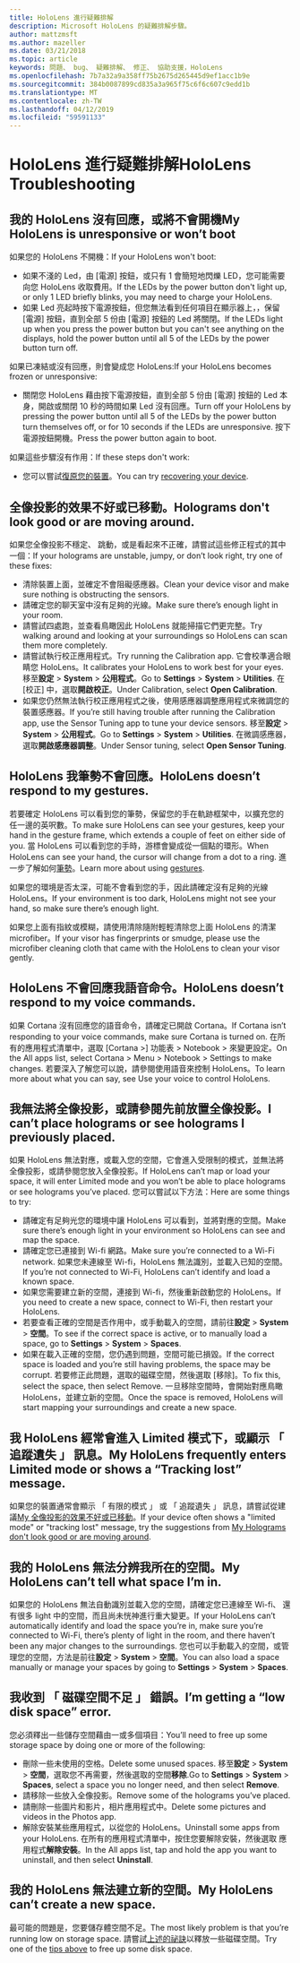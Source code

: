 ```yaml
---
title: HoloLens 進行疑難排解
description: Microsoft HoloLens 的疑難排解步驟。
author: mattzmsft
ms.author: mazeller
ms.date: 03/21/2018
ms.topic: article
keywords: 問題、 bug、 疑難排解、 修正、 協助支援，HoloLens
ms.openlocfilehash: 7b7a32a9a358ff75b2675d265445d9ef1acc1b9e
ms.sourcegitcommit: 384b0087899cd835a3a965f75c6f6c607c9edd1b
ms.translationtype: MT
ms.contentlocale: zh-TW
ms.lasthandoff: 04/12/2019
ms.locfileid: "59591133"
---
```

# <a name="hololens-troubleshooting"></a><span data-ttu-id="e6b90-104">HoloLens 進行疑難排解</span><span class="sxs-lookup"><span data-stu-id="e6b90-104">HoloLens Troubleshooting</span></span>

## <a name="my-hololens-is-unresponsive-or-wont-boot"></a><span data-ttu-id="e6b90-105">我的 HoloLens 沒有回應，或將不會開機</span><span class="sxs-lookup"><span data-stu-id="e6b90-105">My HoloLens is unresponsive or won’t boot</span></span>

<span data-ttu-id="e6b90-106">如果您的 HoloLens 不開機：</span><span class="sxs-lookup"><span data-stu-id="e6b90-106">If your HoloLens won't boot:</span></span>
* <span data-ttu-id="e6b90-107">如果不淺的 Led，由 [電源] 按鈕，或只有 1 會簡短地閃爍 LED，您可能需要向您 HoloLens 收取費用。</span><span class="sxs-lookup"><span data-stu-id="e6b90-107">If the LEDs by the power button don't light up, or only 1 LED briefly blinks, you may need to charge your HoloLens.</span></span>
* <span data-ttu-id="e6b90-108">如果 Led 亮起時按下電源按鈕，但您無法看到任何項目在顯示器上，，保留 [電源] 按鈕，直到全部 5 份由 [電源] 按鈕的 Led 將關閉。</span><span class="sxs-lookup"><span data-stu-id="e6b90-108">If the LEDs light up when you press the power button but you can't see anything on the displays, hold the power button until all 5 of the LEDs by the power button turn off.</span></span>

<span data-ttu-id="e6b90-109">如果已凍結或沒有回應，則會變成您 HoloLens:</span><span class="sxs-lookup"><span data-stu-id="e6b90-109">If your HoloLens becomes frozen or unresponsive:</span></span>
* <span data-ttu-id="e6b90-110">關閉您 HoloLens 藉由按下電源按鈕，直到全部 5 份由 [電源] 按鈕的 Led 本身，開啟或關閉 10 秒的時間如果 Led 沒有回應。</span><span class="sxs-lookup"><span data-stu-id="e6b90-110">Turn off your HoloLens by pressing the power button until all 5 of the LEDs by the power button turn themselves off, or for 10 seconds if the LEDs are unresponsive.</span></span> <span data-ttu-id="e6b90-111">按下電源按鈕開機。</span><span class="sxs-lookup"><span data-stu-id="e6b90-111">Press the power button again to boot.</span></span>

<span data-ttu-id="e6b90-112">如果這些步驟沒有作用：</span><span class="sxs-lookup"><span data-stu-id="e6b90-112">If these steps don't work:</span></span>
* <span data-ttu-id="e6b90-113">您可以嘗試[復原您的裝置](reset-or-recover-your-hololens.md)。</span><span class="sxs-lookup"><span data-stu-id="e6b90-113">You can try [recovering your device](reset-or-recover-your-hololens.md).</span></span>

## <a name="holograms-dont-look-good-or-are-moving-around"></a><span data-ttu-id="e6b90-114">全像投影的效果不好或已移動。</span><span class="sxs-lookup"><span data-stu-id="e6b90-114">Holograms don't look good or are moving around.</span></span>

<span data-ttu-id="e6b90-115">如果您全像投影不穩定、 跳動，或是看起來不正確，請嘗試這些修正程式的其中一個：</span><span class="sxs-lookup"><span data-stu-id="e6b90-115">If your holograms are unstable, jumpy, or don’t look right, try one of these fixes:</span></span>
* <span data-ttu-id="e6b90-116">清除裝置上面，並確定不會阻礙感應器。</span><span class="sxs-lookup"><span data-stu-id="e6b90-116">Clean your device visor and make sure nothing is obstructing the sensors.</span></span>
* <span data-ttu-id="e6b90-117">請確定您的聊天室中沒有足夠的光線。</span><span class="sxs-lookup"><span data-stu-id="e6b90-117">Make sure there’s enough light in your room.</span></span>
* <span data-ttu-id="e6b90-118">請嘗試四處跑，並查看鳥瞰因此 HoloLens 就能掃描它們更完整。</span><span class="sxs-lookup"><span data-stu-id="e6b90-118">Try walking around and looking at your surroundings so HoloLens can scan them more completely.</span></span>
* <span data-ttu-id="e6b90-119">請嘗試執行校正應用程式。</span><span class="sxs-lookup"><span data-stu-id="e6b90-119">Try running the Calibration app.</span></span> <span data-ttu-id="e6b90-120">它會校準適合眼睛您 HoloLens。</span><span class="sxs-lookup"><span data-stu-id="e6b90-120">It calibrates your HoloLens to work best for your eyes.</span></span> <span data-ttu-id="e6b90-121">移至**設定** > **System** > **公用程式**。</span><span class="sxs-lookup"><span data-stu-id="e6b90-121">Go to **Settings** > **System** > **Utilities**.</span></span> <span data-ttu-id="e6b90-122">在 [校正] 中，選取**開啟校正**。</span><span class="sxs-lookup"><span data-stu-id="e6b90-122">Under Calibration, select **Open Calibration**.</span></span>
* <span data-ttu-id="e6b90-123">如果您仍然無法執行校正應用程式之後，使用感應器調整應用程式來微調您的裝置感應器。</span><span class="sxs-lookup"><span data-stu-id="e6b90-123">If you’re still having trouble after running the Calibration app, use the Sensor Tuning app to tune your device sensors.</span></span> <span data-ttu-id="e6b90-124">移至**設定** > **System** > **公用程式**。</span><span class="sxs-lookup"><span data-stu-id="e6b90-124">Go to **Settings** > **System** > **Utilities**.</span></span> <span data-ttu-id="e6b90-125">在微調感應器，選取**開啟感應器調整**。</span><span class="sxs-lookup"><span data-stu-id="e6b90-125">Under Sensor tuning, select **Open Sensor Tuning**.</span></span>

## <a name="hololens-doesnt-respond-to-my-gestures"></a><span data-ttu-id="e6b90-126">HoloLens 我筆勢不會回應。</span><span class="sxs-lookup"><span data-stu-id="e6b90-126">HoloLens doesn’t respond to my gestures.</span></span>

<span data-ttu-id="e6b90-127">若要確定 HoloLens 可以看到您的筆勢，保留您的手在軌跡框架中，以擴充您的任一邊的英呎數。</span><span class="sxs-lookup"><span data-stu-id="e6b90-127">To make sure HoloLens can see your gestures, keep your hand in the gesture frame, which extends a couple of feet on either side of you.</span></span> <span data-ttu-id="e6b90-128">當 HoloLens 可以看到您的手時，游標會變成從一個點的環形。</span><span class="sxs-lookup"><span data-stu-id="e6b90-128">When HoloLens can see your hand, the cursor will change from a dot to a ring.</span></span> <span data-ttu-id="e6b90-129">進一步了解如何[筆勢](gestures.md)。</span><span class="sxs-lookup"><span data-stu-id="e6b90-129">Learn more about using [gestures](gestures.md).</span></span>

<span data-ttu-id="e6b90-130">如果您的環境是否太深，可能不會看到您的手，因此請確定沒有足夠的光線 HoloLens。</span><span class="sxs-lookup"><span data-stu-id="e6b90-130">If your environment is too dark, HoloLens might not see your hand, so make sure there’s enough light.</span></span>

<span data-ttu-id="e6b90-131">如果您上面有指紋或模糊，請使用清除隨附輕輕清除您上面 HoloLens 的清潔 microfiber。</span><span class="sxs-lookup"><span data-stu-id="e6b90-131">If your visor has fingerprints or smudge, please use the microfiber cleaning cloth that came with the HoloLens to clean your visor gently.</span></span>

## <a name="hololens-doesnt-respond-to-my-voice-commands"></a><span data-ttu-id="e6b90-132">HoloLens 不會回應我語音命令。</span><span class="sxs-lookup"><span data-stu-id="e6b90-132">HoloLens doesn’t respond to my voice commands.</span></span>

<span data-ttu-id="e6b90-133">如果 Cortana 沒有回應您的語音命令，請確定已開啟 Cortana。</span><span class="sxs-lookup"><span data-stu-id="e6b90-133">If Cortana isn’t responding to your voice commands, make sure Cortana is turned on.</span></span> <span data-ttu-id="e6b90-134">在所有的應用程式清單中，選取 [Cortana >] 功能表 > Notebook > 來變更設定。</span><span class="sxs-lookup"><span data-stu-id="e6b90-134">On the All apps list, select Cortana > Menu > Notebook > Settings to make changes.</span></span> <span data-ttu-id="e6b90-135">若要深入了解您可以說，請參閱使用語音來控制 HoloLens。</span><span class="sxs-lookup"><span data-stu-id="e6b90-135">To learn more about what you can say, see Use your voice to control HoloLens.</span></span>

## <a name="i-cant-place-holograms-or-see-holograms-i-previously-placed"></a><span data-ttu-id="e6b90-136">我無法將全像投影，或請參閱先前放置全像投影。</span><span class="sxs-lookup"><span data-stu-id="e6b90-136">I can’t place holograms or see holograms I previously placed.</span></span>

<span data-ttu-id="e6b90-137">如果 HoloLens 無法對應，或載入您的空間，它會進入受限制的模式，並無法將全像投影，或請參閱您放入全像投影。</span><span class="sxs-lookup"><span data-stu-id="e6b90-137">If HoloLens can’t map or load your space, it will enter Limited mode and you won’t be able to place holograms or see holograms you’ve placed.</span></span> <span data-ttu-id="e6b90-138">您可以嘗試以下方法：</span><span class="sxs-lookup"><span data-stu-id="e6b90-138">Here are some things to try:</span></span>
* <span data-ttu-id="e6b90-139">請確定有足夠光您的環境中讓 HoloLens 可以看到，並將對應的空間。</span><span class="sxs-lookup"><span data-stu-id="e6b90-139">Make sure there’s enough light in your environment so HoloLens can see and map the space.</span></span>
* <span data-ttu-id="e6b90-140">請確定您已連接到 Wi-fi 網路。</span><span class="sxs-lookup"><span data-stu-id="e6b90-140">Make sure you’re connected to a Wi-Fi network.</span></span> <span data-ttu-id="e6b90-141">如果您未連線至 Wi-fi，HoloLens 無法識別，並載入已知的空間。</span><span class="sxs-lookup"><span data-stu-id="e6b90-141">If you’re not connected to Wi-Fi, HoloLens can’t identify and load a known space.</span></span>
* <span data-ttu-id="e6b90-142">如果您需要建立新的空間，連接到 Wi-fi，然後重新啟動您的 HoloLens。</span><span class="sxs-lookup"><span data-stu-id="e6b90-142">If you need to create a new space, connect to Wi-Fi, then restart your HoloLens.</span></span>
* <span data-ttu-id="e6b90-143">若要查看正確的空間是否作用中，或手動載入的空間，請前往**設定** > **System** > **空間**。</span><span class="sxs-lookup"><span data-stu-id="e6b90-143">To see if the correct space is active, or to manually load a space, go to **Settings** > **System** > **Spaces**.</span></span>
* <span data-ttu-id="e6b90-144">如果在載入正確的空間，您仍遇到問題，空間可能已損毀。</span><span class="sxs-lookup"><span data-stu-id="e6b90-144">If the correct space is loaded and you’re still having problems, the space may be corrupt.</span></span> <span data-ttu-id="e6b90-145">若要修正此問題，選取的磁碟空間，然後選取 [移除]。</span><span class="sxs-lookup"><span data-stu-id="e6b90-145">To fix this, select the space, then select Remove.</span></span> <span data-ttu-id="e6b90-146">一旦移除空間時，會開始對應鳥瞰 HoloLens，並建立新的空間。</span><span class="sxs-lookup"><span data-stu-id="e6b90-146">Once the space is removed, HoloLens will start mapping your surroundings and create a new space.</span></span>

## <a name="my-hololens-frequently-enters-limited-mode-or-shows-a-tracking-lost-message"></a><span data-ttu-id="e6b90-147">我 HoloLens 經常會進入 Limited 模式下，或顯示 「 追蹤遺失 」 訊息。</span><span class="sxs-lookup"><span data-stu-id="e6b90-147">My HoloLens frequently enters Limited mode or shows a “Tracking lost” message.</span></span>

<span data-ttu-id="e6b90-148">如果您的裝置通常會顯示 「 有限的模式 」 或 「 追蹤遺失 」 訊息，請嘗試從建議[My 全像投影的效果不好或已移動](#holograms-dont-look-good-or-are-moving-around)。</span><span class="sxs-lookup"><span data-stu-id="e6b90-148">If your device often shows a "limited mode" or "tracking lost" message, try the suggestions from [My Holograms don't look good or are moving around](#holograms-dont-look-good-or-are-moving-around).</span></span>

## <a name="my-hololens-cant-tell-what-space-im-in"></a><span data-ttu-id="e6b90-149">我的 HoloLens 無法分辨我所在的空間。</span><span class="sxs-lookup"><span data-stu-id="e6b90-149">My HoloLens can’t tell what space I’m in.</span></span>

<span data-ttu-id="e6b90-150">如果您的 HoloLens 無法自動識別並載入您的空間，請確定您已連線至 Wi-fi、 還有很多 light 中的空間，而且尚未恍神進行重大變更。</span><span class="sxs-lookup"><span data-stu-id="e6b90-150">If your HoloLens can’t automatically identify and load the space you’re in, make sure you’re connected to Wi-Fi, there’s plenty of light in the room, and there haven’t been any major changes to the surroundings.</span></span> <span data-ttu-id="e6b90-151">您也可以手動載入的空間，或管理您的空間，方法是前往**設定** > **System** > **空間**。</span><span class="sxs-lookup"><span data-stu-id="e6b90-151">You can also load a space manually or manage your spaces by going to **Settings** > **System** > **Spaces**.</span></span>

## <a name="im-getting-a-low-disk-space-error"></a><span data-ttu-id="e6b90-152">我收到 「 磁碟空間不足 」 錯誤。</span><span class="sxs-lookup"><span data-stu-id="e6b90-152">I’m getting a “low disk space” error.</span></span>

<span data-ttu-id="e6b90-153">您必須釋出一些儲存空間藉由一或多個項目：</span><span class="sxs-lookup"><span data-stu-id="e6b90-153">You’ll need to free up some storage space by doing one or more of the following:</span></span>
* <span data-ttu-id="e6b90-154">刪除一些未使用的空格。</span><span class="sxs-lookup"><span data-stu-id="e6b90-154">Delete some unused spaces.</span></span> <span data-ttu-id="e6b90-155">移至**設定** > **System** > **空間**，選取您不再需要，然後選取的空間**移除**.</span><span class="sxs-lookup"><span data-stu-id="e6b90-155">Go to **Settings** > **System** > **Spaces**, select a space you no longer need, and then select **Remove**.</span></span>
* <span data-ttu-id="e6b90-156">請移除一些放入全像投影。</span><span class="sxs-lookup"><span data-stu-id="e6b90-156">Remove some of the holograms you’ve placed.</span></span>
* <span data-ttu-id="e6b90-157">請刪除一些圖片和影片，相片應用程式中。</span><span class="sxs-lookup"><span data-stu-id="e6b90-157">Delete some pictures and videos in the Photos app.</span></span>
* <span data-ttu-id="e6b90-158">解除安裝某些應用程式，以從您的 HoloLens。</span><span class="sxs-lookup"><span data-stu-id="e6b90-158">Uninstall some apps from your HoloLens.</span></span> <span data-ttu-id="e6b90-159">在所有的應用程式清單中，按住您要解除安裝，然後選取 應用程式**解除安裝**。</span><span class="sxs-lookup"><span data-stu-id="e6b90-159">In the All apps list, tap and hold the app you want to uninstall, and then select **Uninstall**.</span></span>

## <a name="my-hololens-cant-create-a-new-space"></a><span data-ttu-id="e6b90-160">我的 HoloLens 無法建立新的空間。</span><span class="sxs-lookup"><span data-stu-id="e6b90-160">My HoloLens can’t create a new space.</span></span>

<span data-ttu-id="e6b90-161">最可能的問題是，您要儲存體空間不足。</span><span class="sxs-lookup"><span data-stu-id="e6b90-161">The most likely problem is that you’re running low on storage space.</span></span> <span data-ttu-id="e6b90-162">請嘗試[上述的祕訣](#im-getting-a-low-disk-space-error)以釋放一些磁碟空間。</span><span class="sxs-lookup"><span data-stu-id="e6b90-162">Try one of the [tips above](#im-getting-a-low-disk-space-error) to free up some disk space.</span></span>
